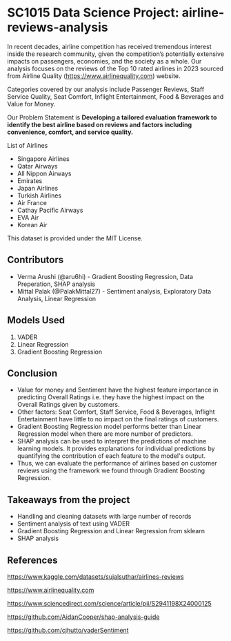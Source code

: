 # SC1015 Data Science Project: airline-reviews-analysis

In recent decades, airline competition has received tremendous interest inside the research community, given the competition’s potentially extensive impacts on passengers, economies, and the society as a whole. Our analysis focuses on the reviews of the Top 10 rated airlines in 2023 sourced from Airline Quality (https://www.airlinequality.com) website.

Categories covered by our analysis include Passenger Reviews, Staff Service Quality, Seat Comfort, Inflight Entertainment, Food & Beverages and Value for Money.

Our Problem Statement is **Developing a tailored evaluation framework to identify the best airline based on reviews and factors including convenience, comfort, and service quality.**

List of Airlines

- Singapore Airlines
- Qatar Airways
- All Nippon Airways
- Emirates
- Japan Airlines
- Turkish Airlines
- Air France
- Cathay Pacific Airways
- EVA Air
- Korean Air

This dataset is provided under the MIT License.

## Contributors

- Verma Arushi (@aru6hi) - Gradient Boosting Regression, Data Preperation, SHAP analysis
- Mittal Palak (@PalakMittal27) - Sentiment analysis, Exploratory Data Analysis, Linear Regression

## Models Used
1. VADER
2. Linear Regression
3. Gradient Boosting Regression

## Conclusion
- Value for money and Sentiment have the highest feature importance in predicting Overall Ratings i.e. they have the highest impact on the Overall Ratings given by customers.
- Other factors: Seat Comfort, Staff Service, Food & Beverages, Inflight Entertainment have little to no impact on the final ratings of customers.
- Gradient Boosting Regression model performs better than Linear Regression model when there are more number of predictors.
- SHAP analysis can be used to interpret the predictions of machine learning models. It provides explanations for individual predictions by quantifying the contribution of each feature to the model's output.
- Thus, we can evaluate the performance of airlines based on customer reviews using the framework we found through Gradient Boosting Regression.

## Takeaways from the project
- Handling and cleaning datasets with large number of records
- Sentiment analysis of text using VADER
- Gradient Boosting Regression and Linear Regression from sklearn
- SHAP analysis

## References
https://www.kaggle.com/datasets/sujalsuthar/airlines-reviews

https://www.airlinequality.com

https://www.sciencedirect.com/science/article/pii/S2941198X24000125

https://github.com/AidanCooper/shap-analysis-guide

https://github.com/cjhutto/vaderSentiment
